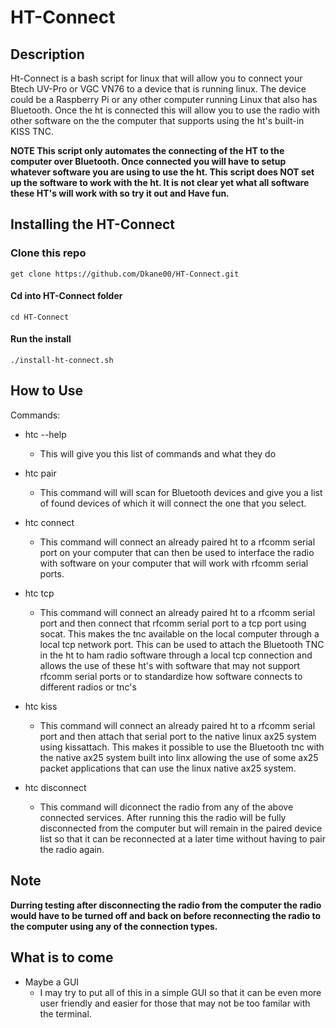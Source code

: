 # HT-Connect

## Description

Ht-Connect is a bash script for linux that will allow you to connect your Btech UV-Pro or VGC VN76 to a device that is running linux.  The device could be a Raspberry Pi or any other computer running Linux that also has Bluetooth.  Once the ht is connected this will allow you to use the radio with other software on the the computer that supports using the ht's built-in KISS TNC.

**NOTE 
This script only automates the connecting of the HT to the computer over Bluetooth.  Once connected you will have to setup whatever software you are using to use the ht.  This script does NOT set up the software to work with the ht. It is not clear yet what all software these HT's will work with so try it out and Have fun.**


## Installing the HT-Connect

### Clone this repo

``` shell
get clone https://github.com/Dkane00/HT-Connect.git
```
#### Cd into HT-Connect folder
``` shell
cd HT-Connect
```
#### Run the install
``` shell
./install-ht-connect.sh
```

## How to Use

Commands:
- htc --help
  - This will give you this list of commands and what they do 

- htc pair
  - This command will will scan for Bluetooth devices and give you a list of found devices of which it will connect the one that you select. 

- htc connect
  - This command will connect an already paired ht to a rfcomm serial port on your computer that can then be used to interface the radio with software on your computer that will work with rfcomm serial ports.

- htc tcp
  - This command will connect an already paired ht to a rfcomm serial port and then connect that rfcomm serial port to a tcp port using socat. This makes the tnc available on the local computer through a local tcp network port.  This can be used to attach the Bluetooth TNC in the ht to ham radio software through a local tcp connection and allows the use of these ht's with software that may not support rfcomm serial ports or to standardize how software connects to different radios or tnc's

- htc kiss
  - This command will connect an already paired ht to a rfcomm serial port and then attach that serial port to the native linux ax25 system using kissattach. This makes it possible to use the Bluetooth tnc with the native ax25 system built into linx allowing the use of some ax25 packet applications that can use the linux native ax25 system.

- htc disconnect
  - This command will diconnect the radio from any of the above connected services. After running this the radio will be fully disconnected from the computer but will remain in the paired device list so that it can be reconnected at a later time without having to pair the radio again.

## **Note**
**Durring testing after disconnecting the radio from the computer the radio would have to be turned off and back on before reconnecting the radio to the computer using any of the connection types.**


## What is to come

- Maybe a GUI
  - I may try to put all of this in a simple GUI so that it can be even more user friendly and easier for those that may not be too familar with the terminal.